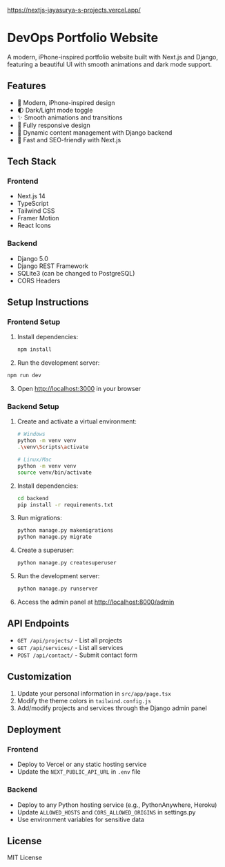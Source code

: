 https://nextjs-jayasurya-s-projects.vercel.app/
# DevOps Portfolio Website

A modern, iPhone-inspired portfolio website built with Next.js and Django, featuring a beautiful UI with smooth animations and dark mode support.

## Features

- 🎨 Modern, iPhone-inspired design
- 🌓 Dark/Light mode toggle
- ✨ Smooth animations and transitions
- 📱 Fully responsive design
- 🔄 Dynamic content management with Django backend
- 🚀 Fast and SEO-friendly with Next.js

## Tech Stack

### Frontend
- Next.js 14
- TypeScript
- Tailwind CSS
- Framer Motion
- React Icons

### Backend
- Django 5.0
- Django REST Framework
- SQLite3 (can be changed to PostgreSQL)
- CORS Headers

## Setup Instructions

### Frontend Setup

1. Install dependencies:
   ```bash
   npm install
   ```

2. Run the development server:
```bash
npm run dev
```

3. Open [http://localhost:3000](http://localhost:3000) in your browser

### Backend Setup

1. Create and activate a virtual environment:
   ```bash
   # Windows
   python -m venv venv
   .\venv\Scripts\activate

   # Linux/Mac
   python -m venv venv
   source venv/bin/activate
   ```

2. Install dependencies:
   ```bash
   cd backend
   pip install -r requirements.txt
   ```

3. Run migrations:
   ```bash
   python manage.py makemigrations
   python manage.py migrate
   ```

4. Create a superuser:
   ```bash
   python manage.py createsuperuser
   ```

5. Run the development server:
   ```bash
   python manage.py runserver
   ```

6. Access the admin panel at [http://localhost:8000/admin](http://localhost:8000/admin)

## API Endpoints

- `GET /api/projects/` - List all projects
- `GET /api/services/` - List all services
- `POST /api/contact/` - Submit contact form

## Customization

1. Update your personal information in `src/app/page.tsx`
2. Modify the theme colors in `tailwind.config.js`
3. Add/modify projects and services through the Django admin panel

## Deployment

### Frontend
- Deploy to Vercel or any static hosting service
- Update the `NEXT_PUBLIC_API_URL` in `.env` file

### Backend
- Deploy to any Python hosting service (e.g., PythonAnywhere, Heroku)
- Update `ALLOWED_HOSTS` and `CORS_ALLOWED_ORIGINS` in settings.py
- Use environment variables for sensitive data

## License

MIT License
